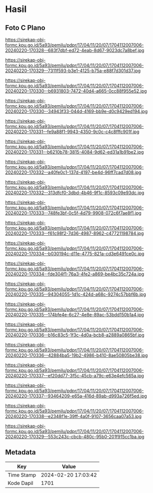 # Hasil

## Foto C Plano

https://sirekap-obj-formc.kpu.go.id/5a93/pemilu/pdpr/17/04/11/20/07/1704112007006-20240220-170328--683f7dbf-ed72-4eab-8d67-9023dc7a8bef.jpg

https://sirekap-obj-formc.kpu.go.id/5a93/pemilu/pdpr/17/04/11/20/07/1704112007006-20240220-170329--7311f593-b3e1-4125-b75a-e88f7d301d37.jpg

https://sirekap-obj-formc.kpu.go.id/5a93/pemilu/pdpr/17/04/11/20/07/1704112007006-20240220-170330--b6931803-7472-40d4-a665-0cc88f955e52.jpg

https://sirekap-obj-formc.kpu.go.id/5a93/pemilu/pdpr/17/04/11/20/07/1704112007006-20240220-170330--34943f33-044d-4169-bb9e-d0c9429ed194.jpg

https://sirekap-obj-formc.kpu.go.id/5a93/pemilu/pdpr/17/04/11/20/07/1704112007006-20240220-170331--fe9a88f1-9943-4350-9c0c-c4c8fffc901f.jpg

https://sirekap-obj-formc.kpu.go.id/5a93/pemilu/pdpr/17/04/11/20/07/1704112007006-20240220-170331--b6210b78-3815-4084-9d62-ed31a1b91be2.jpg

https://sirekap-obj-formc.kpu.go.id/5a93/pemilu/pdpr/17/04/11/20/07/1704112007006-20240220-170332--a40fe0c1-137d-4197-be4d-96ff7cad7d08.jpg

https://sirekap-obj-formc.kpu.go.id/5a93/pemilu/pdpr/17/04/11/20/07/1704112007006-20240220-170332--313dfcf0-3dbd-4b46-9f1c-8593c09e93dc.jpg

https://sirekap-obj-formc.kpu.go.id/5a93/pemilu/pdpr/17/04/11/20/07/1704112007006-20240220-170333--748fe3bf-0c5f-4d79-9908-072c6f7ae8f1.jpg

https://sirekap-obj-formc.kpu.go.id/5a93/pemilu/pdpr/17/04/11/20/07/1704112007006-20240220-170333--f61c98f2-7d36-4987-8962-c47721198784.jpg

https://sirekap-obj-formc.kpu.go.id/5a93/pemilu/pdpr/17/04/11/20/07/1704112007006-20240220-170334--b030194c-d11e-4775-821a-cd3e6491ce0c.jpg

https://sirekap-obj-formc.kpu.go.id/5a93/pemilu/pdpr/17/04/11/20/07/1704112007006-20240220-170334--fde304f1-76a3-4fe2-a869-be4bc35c724a.jpg

https://sirekap-obj-formc.kpu.go.id/5a93/pemilu/pdpr/17/04/11/20/07/1704112007006-20240220-170335--94304055-1d1c-424d-a68c-9274c57bbf6b.jpg

https://sirekap-obj-formc.kpu.go.id/5a93/pemilu/pdpr/17/04/11/20/07/1704112007006-20240220-170335--174bfe4e-6c27-4e8e-89ac-53bdd150b1a4.jpg

https://sirekap-obj-formc.kpu.go.id/5a93/pemilu/pdpr/17/04/11/20/07/1704112007006-20240220-170336--b16c83c5-1f3c-4d0a-bcb8-a2889a0865bf.jpg

https://sirekap-obj-formc.kpu.go.id/5a93/pemilu/pdpr/17/04/11/20/07/1704112007006-20240220-170336--42884ba5-19b2-4986-b410-8ae50805be38.jpg

https://sirekap-obj-formc.kpu.go.id/5a93/pemilu/pdpr/17/04/11/20/07/1704112007006-20240220-170337--ef20dd77-3f5c-45cb-a79c-e63e4efc565a.jpg

https://sirekap-obj-formc.kpu.go.id/5a93/pemilu/pdpr/17/04/11/20/07/1704112007006-20240220-170337--93464209-e65a-416d-89ab-d993a726f5ed.jpg

https://sirekap-obj-formc.kpu.go.id/5a93/pemilu/pdpr/17/04/11/20/07/1704112007006-20240220-170338--e2348f1e-39ff-4a0f-9107-3656caa07a53.jpg

https://sirekap-obj-formc.kpu.go.id/5a93/pemilu/pdpr/17/04/11/20/07/1704112007006-20240220-170329--553c243c-cbcb-480c-95b0-201f915cc1ba.jpg


## Metadata

| Key        | Value               |
| ---------- | ------------------- |
| Time Stamp | 2024-02-20 17:03:42 |
| Kode Dapil | 1701                |



